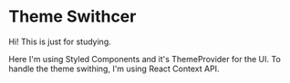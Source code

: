 # Theme Swithcer

Hi! This is just for studying.

Here I'm using Styled Components and it's ThemeProvider for the UI.
To handle the theme swithing, I'm using React Context API.